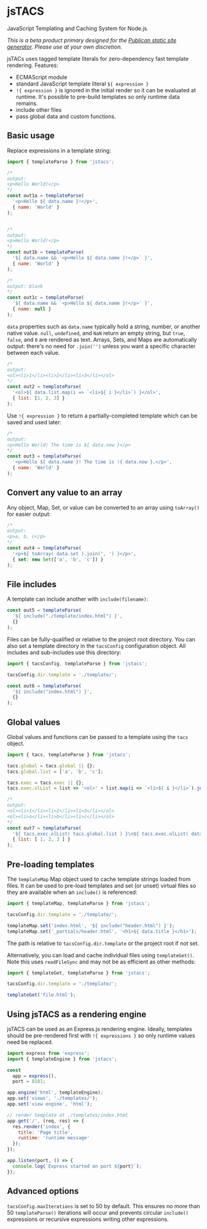 # jsTACS

JavaScript Templating and Caching System for Node.js.

*This is a beta product primary designed for the [Publican static site generator](https://www.npmjs.com/package/publican). Please use at your own discretion.*

jsTACs uses tagged template literals for zero-dependency fast template rendering. Features:

* ECMAScript module
* standard JavaScript template literal `${ expression }`
* `!{ expression }` is ignored in the initial render so it can be evaluated at runtime. It's possible to pre-build templates so only runtime data remains.
* include other files
* pass global data and custom functions.


## Basic usage

Replace expressions in a template string:

```js
import { templateParse } from 'jstacs';

/*
output:
<p>Hello World!</p>
*/
const out1a = templateParse(
  '<p>Hello ${ data.name }!</p>',
  { name: 'World' }
);


/*
output:
<p>Hello World!</p>
*/
const out1b = templateParse(
  '${ data.name && `<p>Hello ${ data.name }!</p>` }',
  { name: 'World' }
);

/*
output: blank
*/
const out1c = templateParse(
  '${ data.name && `<p>Hello ${ data.name }!</p>` }',
  { name: null }
);
```

`data` properties such as `data.name` typically hold a string, number, or another native value. `null`, `undefined`, and `NaN` return an empty string, but `true`, `false`, and `0` are rendered as text. Arrays, Sets, and Maps are automatically output: there's no need for `.join('')` unless you want a specific character between each value.

```js
/*
output:
<ol><li>1</li><li>2</li><li>3</li></ol>
*/
const out2 = templateParse(
  '<ol>${ data.list.map(i => `<li>${ i }</li>`) }</ol>',
  { list: [1, 2, 3] }
);
```

Use `!{ expression }` to return a partially-completed template which can be saved and used later:

```js
/*
output:
<p>Hello World! The time is ${ data.now }</p>
*/
const out3 = templateParse(
  '<p>Hello ${ data.name }! The time is !{ data.now }.</p>',
  { name: 'World' }
);
```


## Convert any value to an array

Any object, Map, Set, or value can be converted to an array using `toArray()` for easier output:

```js
/*
output:
<p>a, b, c</p>
*/
const out4 = templateParse(
  '<p>${ toArray( data.set ).join(', ') }</p>',
  { set: new Set(['a', 'b', 'c']) }
);
```


## File includes

A template can include another with `include(filename)`:

```js
const out5 = templateParse(
  '${ include("./template/index.html") }',
  {}
);
```

Files can be fully-qualified or relative to the project root directory. You can also set a template directory in the `tacsConfig` configuration object. All includes and sub-includes use this directory:

```js
import { tacsConfig, templateParse } from 'jstacs';

tacsConfig.dir.template = './template/';

const out6 = templateParse(
  '${ include("index.html") }',
  {}
);
```


## Global values

Global values and functions can be passed to a template using the `tacs` object.

```js
import { tacs, templateParse } from 'jstacs';

tacs.global = tacs.global || {};
tacs.global.list = ['a', 'b', 'c'];

tacs.exec = tacs.exec || {};
tacs.exec.olList = list => '<ol>' + list.map(i => `<li>${ i }</li>`).join('') + '<ol>';

/*
output:
<ol><li>1</li><li>2</li><li>3</li></ol>
<ol><li>a</li><li>b</li><li>c</li></ol>
*/
const out7 = templateParse(
  '${ tacs.exec.olList( tacs.global.list ) }\n${ tacs.exec.olList( data.list ) }\n',
  { list: [ 1, 2, 3 ] }
);
```


## Pre-loading templates

The `templateMap` Map object used to cache template strings loaded from files. It can be used to pre-load templates and set (or unset) virtual files so they are available when an `include()` is referenced:

```js
import { templateMap, templateParse } from 'jstacs';

tacsConfig.dir.template = './template/';

templateMap.set('index.html', '${ include("header.html") }');
templateMap.set('_partials/header.html', '<h1>${ data.title }</h1>');
```

The path is relative to `tacsConfig.dir.template` or the project root if not set.

Alternatively, you can load and cache individual files using `templateGet()`. Note this uses `readFileSync` and may not be as efficient as other methods:

```js
import { templateGet, templateParse } from 'jstacs';

tacsConfig.dir.template = './template/';

templateGet('file.html');
```


## Using jsTACS as a rendering engine

jsTACS can be used as an Express.js rendering engine. Ideally, templates should be pre-rendered first with `!{ expressions }` so only runtime values need be replaced.

```js
import express from 'express';
import { templateEngine } from 'jstacs';

const
  app = express(),
  port = 8181;

app.engine('html', templateEngine);
app.set('views', './templates/');
app.set('view engine', 'html');

// render template at ./templates/index.html
app.get('/', (req, res) => {
  res.render('index', {
    title: 'Page title',
    runtime: 'runtime message'
  });
});

app.listen(port, () => {
  console.log(`Express started on port ${port}`);
});
```


## Advanced options

`tacsConfig.maxIterations` is set to 50 by default. This ensures no more than 50 `templateParse()` iterations will occur and prevents circular `include()` expressions or recursive expressions writing other expressions.
